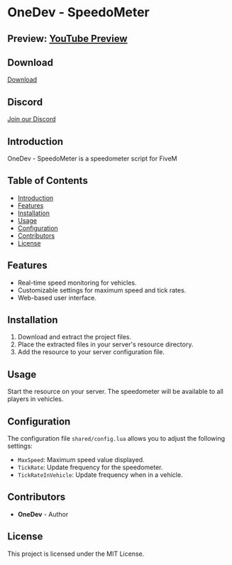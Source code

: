 # OneDev - SpeedoMeter

## Preview: [YouTube Preview](https://youtu.be/zV1ygbp-_dE)

## Download

[Download](https://github.com/DENZEAM/oSpeedoMeter/releases)

## Discord

[Join our Discord](https://discord.com/invite/onedev)

## Introduction
OneDev - SpeedoMeter is a speedometer script for FiveM

## Table of Contents
- [Introduction](#introduction)
- [Features](#features)
- [Installation](#installation)
- [Usage](#usage)
- [Configuration](#configuration)
- [Contributors](#contributors)
- [License](#license)

## Features
- Real-time speed monitoring for vehicles.
- Customizable settings for maximum speed and tick rates.
- Web-based user interface.

## Installation
1. Download and extract the project files.
2. Place the extracted files in your server's resource directory.
3. Add the resource to your server configuration file.

## Usage
Start the resource on your server. The speedometer will be available to all players in vehicles.

## Configuration
The configuration file `shared/config.lua` allows you to adjust the following settings:
- `MaxSpeed`: Maximum speed value displayed.
- `TickRate`: Update frequency for the speedometer.
- `TickRateInVehicle`: Update frequency when in a vehicle.



## Contributors
- **OneDev** - Author

## License
This project is licensed under the MIT License.
